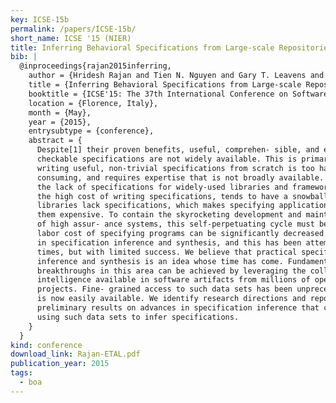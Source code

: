 ```yaml
---
key: ICSE-15b
permalink: /papers/ICSE-15b/
short_name: ICSE '15 (NIER)
title: Inferring Behavioral Specifications from Large-scale Repositories by Leveraging Collective Intelligence
bib: |
  @inproceedings{rajan2015inferring,
    author = {Hridesh Rajan and Tien N. Nguyen and Gary T. Leavens and Robert Dyer},
    title = {Inferring Behavioral Specifications from Large-scale Repositories by Leveraging Collective Intelligence},
    booktitle = {ICSE'15: The 37th International Conference on Software Engineering: NIER Track},
    location = {Florence, Italy},
    month = {May},
    year = {2015},
    entrysubtype = {conference},
    abstract = {
      Despite[1] their proven benefits, useful, comprehen- sible, and efficiently
      checkable specifications are not widely available. This is primarily because
      writing useful, non-trivial specifications from scratch is too hard, time
      consuming, and requires expertise that is not broadly available. Furthermore,
      the lack of specifications for widely-used libraries and frameworks, caused by
      the high cost of writing specifications, tends to have a snowball effect. Core
      libraries lack specifications, which makes specifying applications that use
      them expensive. To contain the skyrocketing development and maintenance costs
      of high assur- ance systems, this self-perpetuating cycle must be broken. The
      labor cost of specifying programs can be significantly decreased via advances
      in specification inference and synthesis, and this has been attempted several
      times, but with limited success. We believe that practical specification
      inference and synthesis is an idea whose time has come. Fundamental
      breakthroughs in this area can be achieved by leveraging the collective
      intelligence available in software artifacts from millions of open source
      projects. Fine- grained access to such data sets has been unprecedented, but
      is now easily available. We identify research directions and report our
      preliminary results on advances in specification inference that can be had by
      using such data sets to infer specifications.
    }
  }
kind: conference
download_link: Rajan-ETAL.pdf
publication_year: 2015
tags:
  - boa
---
```

